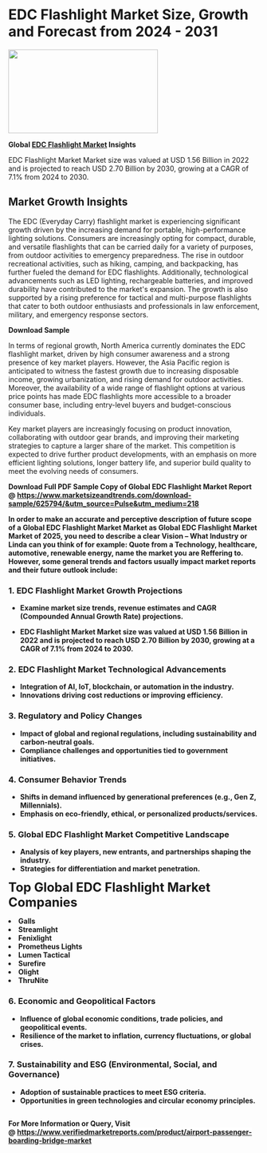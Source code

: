 <H1>EDC Flashlight Market Size, Growth and Forecast from 2024 - 2031</H1><img class="aligncenter size-medium wp-image-584254" src="https://thirdeyenews.in/wp-content/uploads/2024/09/Global-Market-Research-300x168.jpeg" alt="" width="300" height="168" /><p><strong>Global&nbsp;<a href="https://www.marketsizeandtrends.com/download-sample/625794/&amp;utm_source=Pulse&amp;utm_medium=218">EDC Flashlight Market</a> Insights</strong></p><p>EDC Flashlight Market Market size was valued at USD 1.56 Billion in 2022 and is projected to reach USD 2.70 Billion by 2030, growing at a CAGR of 7.1% from 2024 to 2030.</p><p><h2>Market Growth Insights</h2> <p>The EDC (Everyday Carry) flashlight market is experiencing significant growth driven by the increasing demand for portable, high-performance lighting solutions. Consumers are increasingly opting for compact, durable, and versatile flashlights that can be carried daily for a variety of purposes, from outdoor activities to emergency preparedness. The rise in outdoor recreational activities, such as hiking, camping, and backpacking, has further fueled the demand for EDC flashlights. Additionally, technological advancements such as LED lighting, rechargeable batteries, and improved durability have contributed to the market's expansion. The growth is also supported by a rising preference for tactical and multi-purpose flashlights that cater to both outdoor enthusiasts and professionals in law enforcement, military, and emergency response sectors.</p> <p><strong>Download Sample</strong></p> <p>In terms of regional growth, North America currently dominates the EDC flashlight market, driven by high consumer awareness and a strong presence of key market players. However, the Asia Pacific region is anticipated to witness the fastest growth due to increasing disposable income, growing urbanization, and rising demand for outdoor activities. Moreover, the availability of a wide range of flashlight options at various price points has made EDC flashlights more accessible to a broader consumer base, including entry-level buyers and budget-conscious individuals.</p> <p>Key market players are increasingly focusing on product innovation, collaborating with outdoor gear brands, and improving their marketing strategies to capture a larger share of the market. This competition is expected to drive further product developments, with an emphasis on more efficient lighting solutions, longer battery life, and superior build quality to meet the evolving needs of consumers.</p> <p><strong></p><p><span class=""><strong>Download Full PDF Sample Copy of Global EDC Flashlight Market Report</strong> @ <a href="https://www.marketsizeandtrends.com/download-sample/625794/&amp;utm_source=Pulse&amp;utm_medium=218" target="_blank">https://www.marketsizeandtrends.com/download-sample/625794/&amp;utm_source=Pulse&amp;utm_medium=218</a></span></p><p>In order to make an accurate and perceptive description of future scope of a Global&nbsp;EDC Flashlight Market Market as Global&nbsp;EDC Flashlight Market Market of 2025, you need to describe a clear Vision &ndash; What Industry or Linda can you think of for example: Quote from a Technology, healthcare, automotive, renewable energy, name the market you are Reffering to. However, some general trends and factors usually impact market reports and their future outlook include:</p><h3>1.&nbsp;<strong>EDC Flashlight Market Growth Projections</strong></h3><ul><li>Examine market size trends, revenue estimates and CAGR (Compounded Annual Growth Rate) projections.</li><li><p>EDC Flashlight Market Market size was valued at USD 1.56 Billion in 2022 and is projected to reach USD 2.70 Billion by 2030, growing at a CAGR of 7.1% from 2024 to 2030.</p></li></ul><h3>2.&nbsp;<strong>EDC Flashlight Market Technological Advancements</strong></h3><ul><li>Integration of AI, IoT, blockchain, or automation in the industry.</li><li>Innovations driving cost reductions or improving efficiency.</li></ul><h3>3.&nbsp;<strong>Regulatory and Policy Changes</strong></h3><ul><li>Impact of global and regional regulations, including sustainability and carbon-neutral goals.</li><li>Compliance challenges and opportunities tied to government initiatives.</li></ul><h3>4.&nbsp;<strong>Consumer Behavior Trends</strong></h3><ul><li>Shifts in demand influenced by generational preferences (e.g., Gen Z, Millennials).</li><li>Emphasis on eco-friendly, ethical, or personalized products/services.</li></ul><h3>5.&nbsp;<strong>Global EDC Flashlight Market Competitive Landscape</strong></h3><ul><li>Analysis of key players, new entrants, and partnerships shaping the industry.</li><li>Strategies for differentiation and market penetration.</li></ul><p data-pm-slice="1 1 []"><span style="color: inherit; font-family: inherit; font-size: 25px;">Top Global EDC Flashlight Market Companies</span></p><div class="" data-test-id=""><p><li>Galls</li><li> Streamlight</li><li> Fenixlight</li><li> Prometheus Lights</li><li> Lumen Tactical</li><li> Surefire</li><li> Olight</li><li> ThruNite</li></p></div><h3>6.&nbsp;<strong>Economic and Geopolitical Factors</strong></h3><ul><li>Influence of global economic conditions, trade policies, and geopolitical events.</li><li>Resilience of the market to inflation, currency fluctuations, or global crises.</li></ul><h3>7.&nbsp;<strong>Sustainability and ESG (Environmental, Social, and Governance)</strong></h3><ul><li>Adoption of sustainable practices to meet ESG criteria.</li><li>Opportunities in green technologies and circular economy principles.</li></ul><h2><strong style="font-size: 14px;">For More Information or Query, Visit @&nbsp;</strong><a style="background-color: #ffffff; font-size: 14px;" href="https://www.marketsizeandtrends.com/report/edc-flashlight-market/" target="_blank">https://www.verifiedmarketreports.com/product/airport-passenger-boarding-bridge-market</a></h2>

